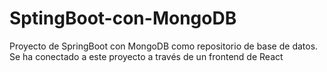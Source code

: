 # SptingBoot-con-MongoDB
Proyecto de SpringBoot con MongoDB como repositorio de base de datos. Se ha conectado a este proyecto a través de un frontend de React
